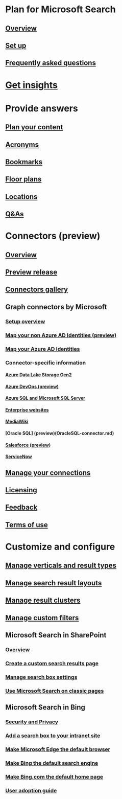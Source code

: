 # Plan for Microsoft Search
## [Overview](overview-microsoft-search.md)
## [Set up](setup-microsoft-search.md)
## [Frequently asked questions](faqs.md)
# [Get insights](usage-reports.md)
# Provide answers
## [Plan your content](plan-your-content.md)
## [Acronyms](manage-acronyms.md)
## [Bookmarks](manage-bookmarks.md)
## [Floor plans](manage-floorplans.md)
## [Locations](manage-locations.md)
## [Q&As](manage-qas.md)
# Connectors (preview)
## [Overview](connectors-overview.md)
## [Preview release](connectors-preview.md)
## [Connectors gallery](connectors-gallery.md)
## Graph connectors by Microsoft
### [Setup overview](configure-connector.md)
### [Map your non Azure AD Identities (preview)](map-non-aad.md)
### [Map your Azure AD Identities ](map-aad.md)
### Connector-specific information
#### [Azure Data Lake Storage Gen2](azure-data-lake-connector.md)
#### [Azure DevOps (preview)](azure-devops-connector.md)
#### [Azure SQL and Microsoft SQL Server](MSSQL-connector.md)
#### [Enterprise websites](enterprise-web-connector.md)
#### [MediaWiki](mediawiki-connector.md)
#### [Oracle SQL] (preview)(OracleSQL-connector.md)
#### [Salesforce (preview)](salesforce-connector.md)
#### [ServiceNow](servicenow-connector.md)
## [Manage your connections](manage-connector.md)
## [Licensing](licensing.md)
## [Feedback](connectors-feedback.md)
## [Terms of use](terms-of-use.md)
# Customize and configure
## [Manage verticals and result types](customize-search-page.md)
## [Manage search result layouts](customize-results-layout.md)
## [Manage result clusters](result-cluster.md)
## [Manage custom filters](custom-filters.md)
## Microsoft Search in SharePoint
### [Overview](get-started-search-in-sharepoint-online.md)
### [Create a custom search results page](create-search-results-pages.md)
### [Manage search box settings](manage-spo-search-box.md)
### [Use Microsoft Search on classic pages](manage-classic-spo-pages.md)
## Microsoft Search in Bing
### [Security and Privacy](security-for-search.md)
### [Add a search box to your intranet site](add-a-search-box-to-your-intranet-site.md)
### [Make Microsoft Edge the default browser](set-default-browser.md)
### [Make Bing the default search engine](set-default-search-engine.md)
### [Make Bing.com the default home page](set-default-homepage.md)
### [User adoption guide](user-adoption-guide.md)

